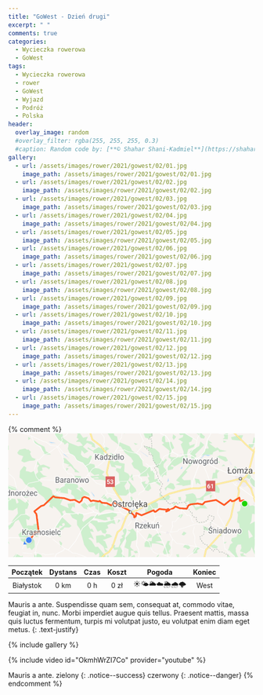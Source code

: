 ```yaml
---
title: "GoWest - Dzień drugi"
excerpt: " "
comments: true
categories:
  - Wycieczka rowerowa
  - GoWest
tags:
  - Wycieczka rowerowa
  - rower
  - GoWest
  - Wyjazd
  - Podróż
  - Polska
header:
  overlay_image: random
  #overlay_filter: rgba(255, 255, 255, 0.3)
  #caption: Random code by: [**© Shahar Shani-Kadmiel**](https://shaharkadmiel.github.io)"
gallery:
  - url: /assets/images/rower/2021/gowest/02/01.jpg
    image_path: /assets/images/rower/2021/gowest/02/01.jpg        
  - url: /assets/images/rower/2021/gowest/02/02.jpg
    image_path: /assets/images/rower/2021/gowest/02/02.jpg        
  - url: /assets/images/rower/2021/gowest/02/03.jpg
    image_path: /assets/images/rower/2021/gowest/02/03.jpg        
  - url: /assets/images/rower/2021/gowest/02/04.jpg
    image_path: /assets/images/rower/2021/gowest/02/04.jpg        
  - url: /assets/images/rower/2021/gowest/02/05.jpg
    image_path: /assets/images/rower/2021/gowest/02/05.jpg        
  - url: /assets/images/rower/2021/gowest/02/06.jpg
    image_path: /assets/images/rower/2021/gowest/02/06.jpg        
  - url: /assets/images/rower/2021/gowest/02/07.jpg
    image_path: /assets/images/rower/2021/gowest/02/07.jpg        
  - url: /assets/images/rower/2021/gowest/02/08.jpg
    image_path: /assets/images/rower/2021/gowest/02/08.jpg        
  - url: /assets/images/rower/2021/gowest/02/09.jpg
    image_path: /assets/images/rower/2021/gowest/02/09.jpg        
  - url: /assets/images/rower/2021/gowest/02/10.jpg
    image_path: /assets/images/rower/2021/gowest/02/10.jpg        
  - url: /assets/images/rower/2021/gowest/02/11.jpg
    image_path: /assets/images/rower/2021/gowest/02/11.jpg        
  - url: /assets/images/rower/2021/gowest/02/12.jpg
    image_path: /assets/images/rower/2021/gowest/02/12.jpg        
  - url: /assets/images/rower/2021/gowest/02/13.jpg
    image_path: /assets/images/rower/2021/gowest/02/13.jpg        
  - url: /assets/images/rower/2021/gowest/02/14.jpg
    image_path: /assets/images/rower/2021/gowest/02/14.jpg        
  - url: /assets/images/rower/2021/gowest/02/15.jpg
    image_path: /assets/images/rower/2021/gowest/02/15.jpg         
---
```

{% comment %} 
![mapka](/assets/images/rower/2021/gowest/02/mapka.png)

|Początek|Dystans|Czas|Koszt|Pogoda|Koniec|
|:---:|:---:|:---:|:---:|:---:|:---:|
|Białystok|0 km|0 h|0 zł|☀️🌤️🌥️☁️🌦️🌧️🌩️|West| 

Mauris a ante. Suspendisse quam sem, consequat at, commodo vitae, feugiat in, nunc. Morbi imperdiet augue quis tellus. Praesent mattis, massa quis luctus fermentum, turpis mi volutpat justo, eu volutpat enim diam eget metus.
{: .text-justify}

<!-- {% include gallery caption="Najciekawsze zdjęcia z dzisiejszego dnia" %} -->

{% include gallery %}

{% include video id="OkmhWrZI7Co" provider="youtube" %}

Mauris a ante.
zielony
{: .notice--success}
czerwony
{: .notice--danger}
{% endcomment %}
